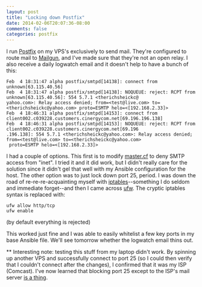 ```yaml
---
layout: post
title: "Locking down Postfix"
date: 2014-02-06T20:07:36-08:00
comments: false
categories: postfix
---
```


I run [Postfix](http://www.postfix.org/) on my VPS's exclusively to send mail. They're configured to route mail to
[Mailgun](http://www.mailgun.com/), and I've made sure that they're not an open relay. I also
receive a daily logwatch email and it doesn't help to have a bunch of this:

    Feb  4 18:31:47 alpha postfix/smtpd[14138]: connect from unknown[63.115.40.56]
    Feb  4 18:31:47 alpha postfix/smtpd[14138]: NOQUEUE: reject: RCPT from unknown[63.115.40.56]: 554 5.7.1 <therichsheickc@
    yahoo.com>: Relay access denied; from=<test@live.com> to=<therichsheickc@yahoo.com> proto=ESMTP helo=<[192.168.2.33]>
    Feb  4 18:46:31 alpha postfix/smtpd[14153]: connect from client002.c039228.customers.cinergycom.net[69.196.196.138]
    Feb  4 18:46:31 alpha postfix/smtpd[14153]: NOQUEUE: reject: RCPT from client002.c039228.customers.cinergycom.net[69.196
    .196.138]: 554 5.7.1 <therichsheickc@yahoo.com>: Relay access denied; from=<test@live.com> to=<therichsheickc@yahoo.com>
     proto=ESMTP helo=<[192.168.2.33]>

 I had a couple of options. This first is to modify [master.cf](http://www.postfix.org/master.5.html) to deny SMTP access from "inet". I tried it and it did work, but I didn't really care for the solution since it didn't gel that well with my Ansible configuration for the host. The other option was to just lock down port 25, period. I was down the road of re-re-re-acquainting myself with [iptables](http://en.wikipedia.org/wiki/Iptables)--something I do seldom and immediate forget--and then I came across
 [ufw](https://help.ubuntu.com/community/UFW). The cryptic iptables syntax is replaced with:

    ufw allow http/tcp
    ufw enable

(by default everything is rejected)


This worked just fine and I was able to easily whitelist a few key ports in my base Ansible file. We'll see tomorrow whether the logwatch email thins out.



 ** Interesting note: testing this stuff from my laptop didn't work. By spinning up another VPS and successfully connect to port 25 (so I could then verify that I couldn't connect after the changes), I confirmed that it was my ISP (Comcast). I've now learned that blocking port 25 except to the ISP's mail server [is a thing](http://www.postcastserver.com/help/Port_25_Blocking.aspx).
